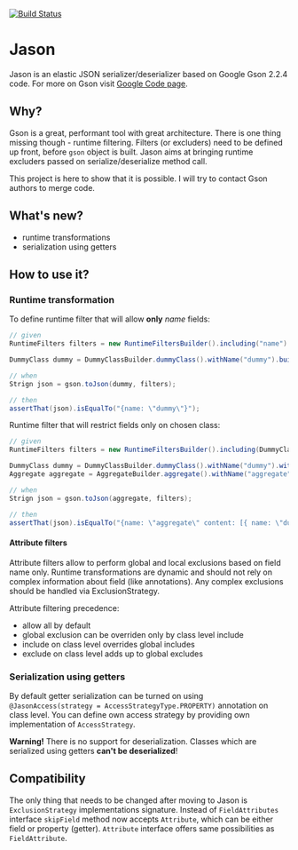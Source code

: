 [![Build Status](https://drone.io/bitbucket.org/adubiel/jason/status.png)](https://drone.io/bitbucket.org/adubiel/jason/latest)
# Jason

Jason is an elastic JSON serializer/deserializer based on Google Gson 2.2.4 code.
For more on Gson visit [Google Code page](http://code.google.com/p/google-gson).

## Why?

Gson is a great, performant tool with great architecture. There is one thing missing
though - runtime filtering. Filters (or excluders) need to be defined up front,
before `gson` object is built. Jason aims at bringing runtime excluders passed
on serialize/deserialize method call.

This project is here to show that it is possible. I will try to contact Gson authors to merge code.

## What's new?

* runtime transformations
* serialization using getters

## How to use it?

### Runtime transformation

To define runtime filter that will allow **only** *name* fields:

```java
// given
RuntimeFilters filters = new RuntimeFiltersBuilder().including("name").build();

DummyClass dummy = DummyClassBuilder.dummyClass().withName("dummy").build();

// when
Strign json = gson.toJson(dummy, filters);

// then
assertThat(json).isEqualTo("{name: \"dummy\"}");
```

Runtime filter that will restrict fields only on chosen class:

```java
// given
RuntimeFilters filters = new RuntimeFiltersBuilder().including(DummyClass.class, "name", "id").build();

DummyClass dummy = DummyClassBuilder.dummyClass().withName("dummy").withId(42).build();
Aggregate aggregate = AggregateBuilder.aggregate().withName("aggregate").contains(dummy);

// when
Strign json = gson.toJson(aggregate, filters);

// then
assertThat(json).isEqualTo("{name: \"aggregate\" content: [{ name: \"dummy\", id: 42}] }");
```

#### Attribute filters

Attribute filters allow to perform global and local exclusions based on field name only. Runtime
transformations are dynamic and should not rely on complex information about field (like annotations).
Any complex exclusions should be handled via ExclusionStrategy.

Attribute filtering precedence:

* allow all by default
* global exclusion can be overriden only by class level include
* include on class level overrides global includes
* exclude on class level adds up to global excludes

### Serialization using getters

By default getter serialization can be turned on using `@JasonAccess(strategy = AccessStrategyType.PROPERTY)` annotation
on class level. You can define own access strategy by providing own implementation of `AccessStrategy`.

**Warning!** There is no support for deserialization. Classes which are serialized using getters **can't be deserialized**!

## Compatibility

The only thing that needs to be changed after moving to Jason is `ExclusionStrategy` implementations signature. Instead
of `FieldAttributes` interface `skipField` method now accepts `Attribute`, which can be either field or property (getter).
`Attribute` interface offers same possibilities as `FieldAttribute`.